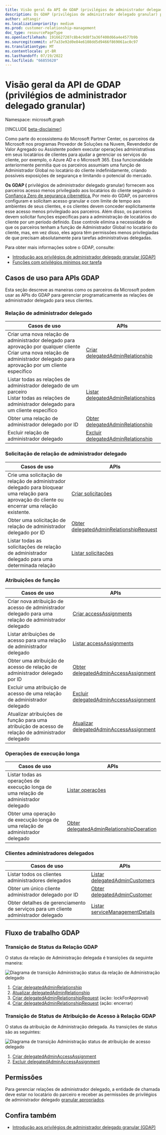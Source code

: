 ```yaml
---
title: Visão geral da API de GDAP (privilégios de administrador delegado granular)
description: Os GDAP (privilégios de administrador delegado granular) permitem que os parceiros da Microsoft configurem e solicitem acesso granular e com limite de tempo aos ambientes de seus clientes, permitindo que os clientes apliquem um acesso menos privilegiado para parceiros da Microsoft.
author: adtangir
ms.localizationpriority: medium
ms.prod: customer-relationship-management
doc_type: resourcePageType
ms.openlocfilehash: 1916627207c8b4c9d8f3a36f400d66a4e4577b9b
ms.sourcegitcommit: af7a33e92d0e84e6108dd5d9466f869061ac0c97
ms.translationtype: MT
ms.contentlocale: pt-BR
ms.lasthandoff: 07/19/2022
ms.locfileid: "66855620"
---
```

# <a name="granular-delegated-admin-privileges-gdap-api-overview"></a>Visão geral da API de GDAP (privilégios de administrador delegado granular)

Namespace: microsoft.graph

[!INCLUDE [beta-disclaimer](../../includes/beta-disclaimer.md)]

Como parte do ecossistema do Microsoft Partner Center, os parceiros da Microsoft nos programas Provedor de Soluções na Nuvem, Revendedor de Valor Agregado ou Assistente podem executar operações administrativas em seus locatários de clientes para ajudar a gerenciar os serviços do cliente, por exemplo, o Azure AD e o Microsoft 365. Essa funcionalidade anteriormente permitia que os parceiros assumiam uma função de Administrador Global no locatário do cliente indefinidamente, criando possíveis exposições de segurança e limitando o potencial do mercado.

**Os GDAP (** privilégios de administrador delegado granular) fornecem aos parceiros acesso menos privilegiado aos locatários do cliente seguindo o [Confiança Zero de segurança cibernética.](/security/zero-trust/) Por meio do GDAP, os parceiros configuram e solicitam acesso granular e com limite de tempo aos ambientes de seus clientes, e os clientes devem conceder explicitamente esse acesso menos privilegiado aos parceiros. Além disso, os parceiros devem solicitar funções específicas para a administração de locatários do cliente por um período definido. Esse controle elimina a necessidade de que os parceiros tenham a função de Administrador Global no locatário do cliente, mas, em vez disso, eles agora têm permissões menos privilegiadas de que precisam absolutamente para tarefas administrativas delegadas.

Para obter mais informações sobre o GDAP, consulte:
+ [Introdução aos privilégios de administrador delegado granular (GDAP)](/partner-center/gdap-introduction)
+ [Funções com privilégios mínimos por tarefa](/partner-center/gdap-least-privileged-roles-by-task)

## <a name="use-cases-for-gdap-apis"></a>Casos de uso para APIs GDAP

Esta seção descreve as maneiras como os parceiros da Microsoft podem usar as APIs do GDAP para gerenciar programaticamente as relações de administrador delegado para seus clientes.

### <a name="delegated-admin-relationship"></a>Relação de administrador delegado

| Casos de uso | APIs |
|--|--|
| Criar uma nova relação de administrador delegado para aprovação por qualquer cliente <br/> Criar uma nova relação de administrador delegado para aprovação por um cliente específico | [Criar delegatedAdminRelationship](../api/tenantrelationship-post-delegatedadminrelationships.md) |
| Listar todas as relações de administrador delegado de um parceiro <br/> Listar todas as relações de administrador delegado para um cliente específico | [Listar delegatedAdminRelationships](../api/tenantrelationship-list-delegatedadminrelationships.md) |
| Obter uma relação de administrador delegado por ID | [Obter delegatedAdminRelationship](../api/delegatedadminrelationship-get.md)  |
| Excluir relação de administrador delegado | [Excluir delegatedAdminRelationship](../api/delegatedadminrelationship-delete.md) |

### <a name="delegated-admin-relationship-request"></a>Solicitação de relação de administrador delegado

| Casos de uso | APIs |
|--|--|
| Crie uma solicitação de relação de administrador delegado para bloquear uma relação para aprovação do cliente ou encerrar uma relação existente. | [Criar solicitações](../api/delegatedadminrelationship-post-requests.md) |
| Obter uma solicitação de relação de administrador delegado por ID | [Obter delegatedAdminRelationshipRequest](../api/delegatedadminrelationshiprequest-get.md) |
| Listar todas as solicitações de relação de administrador delegado para uma determinada relação | [Listar solicitações](../api/delegatedadminrelationship-list-requests.md) |


### <a name="role-assignments"></a>Atribuições de função

| Casos de uso | APIs |
|--|--|
| Criar nova atribuição de acesso de administrador delegado para uma relação de administrador delegado | [Criar accessAssignments](../api/delegatedadminrelationship-post-accessassignments.md) |
| Listar atribuições de acesso para uma relação de administrador delegado | [Listar accessAssignments](../api/delegatedadminrelationship-list-accessassignments.md) |
| Obter uma atribuição de acesso de relação de administrador delegado por ID | [Obter delegatedAdminAccessAssignment](../api/delegatedadminaccessassignment-get.md) |
| Excluir uma atribuição de acesso de uma relação de administrador delegado | [Excluir delegatedAdminAccessAssignment](../api/delegatedadminaccessassignment-delete.md) |
| Atualizar atribuições de função para uma atribuição de acesso de relação de administrador delegado | [Atualizar delegatedAdminAccessAssignment](../api/delegatedadminaccessassignment-update.md) |

### <a name="long-running-operations"></a>Operações de execução longa

| Casos de uso | APIs |
|--|--|
| Listar todas as operações de execução longa de uma relação de administrador delegado | [Listar operações](../api/delegatedadminrelationship-list-operations.md) |
| Obter uma operação de execução longa de uma relação de administrador delegado | [Obter delegatedAdminRelationshipOperation](../api/delegatedadminrelationshipoperation-get.md) |


### <a name="delegated-admin-customers"></a>Clientes administradores delegados

| Casos de uso | APIs |
|--|--|
| Listar todos os clientes administradores delegados | [Listar delegatedAdminCustomers](../api/tenantrelationship-list-delegatedadmincustomers.md)|
| Obter um único cliente administrador delegado por ID | [Obter delegatedAdminCustomer](../api/delegatedadmincustomer-get.md) |
| Obter detalhes de gerenciamento de serviços para um cliente administrador delegado | [Listar serviceManagementDetails](../api/delegatedadmincustomer-list-servicemanagementdetails.md) |


## <a name="gdap-workflow"></a>Fluxo de trabalho GDAP

### <a name="gdap-relationship-status-transition"></a>Transição de Status da Relação GDAP

O status da relação de Administração delegada é transições da seguinte maneira:

![Diagrama de transição Administração status da relação de Administração delegado](relationship-status-transitions.png)

1. [Criar delegatedAdminRelationship](../api/tenantrelationship-post-delegatedadminrelationships.md)
2. [Atualizar delegatedAdminRelationship](../api/delegatedadminrelationship-update.md)
3. [Criar delegatedAdminRelationshipRequest](../api/delegatedadminrelationship-post-requests.md) (ação: lockForApproval)
4. [Criar delegatedAdminRelationshipRequest](../api/delegatedadminrelationship-post-requests.md) (ação: encerrar)

### <a name="gdap-relationship-access-assignment-status-transition"></a>Transição de Status de Atribuição de Acesso à Relação GDAP

O status da atribuição de Administração delegada. As transições de status são as seguintes:

![Diagrama de transição Administração status de atribuição de acesso delegado](access-assignment-status-transitions.png)

1. [Criar delegatedAdminAccessAssignment](../api/delegatedadminrelationship-post-accessassignments.md)
2. [Excluir delegatedAdminAccessAssignment](../api/delegatedadminaccessassignment-delete.md)

## <a name="permissions"></a>Permissões

Para gerenciar relações de administrador delegado, a entidade de chamada deve estar no locatário do parceiro e receber as permissões de privilégios de administrador delegado [granular apropriados](/graph/permissions-reference#granular-delegated-admin-privileges-gdap-permissions).


## <a name="see-also"></a>Confira também

+ [Introdução aos privilégios de administrador delegado granular (GDAP)](/partner-center/gdap-introduction)